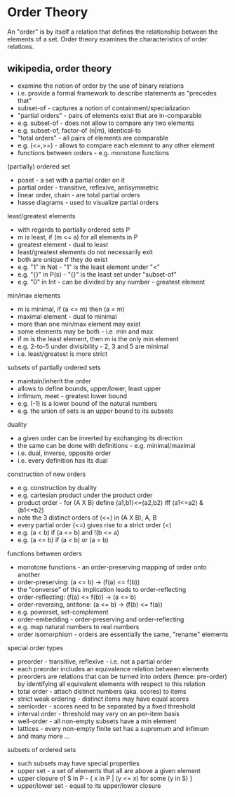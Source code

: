 
<!-- ======================================================================= -->
# Order Theory

An "order" is by itself a relation that defines the relationship between the
elements of a set. Order theory examines the characteristics of order relations.

<!-- ======================================================================= -->
## wikipedia, order theory

* examine the notion of order by the use of binary relations
* i.e. provide a formal framework to describe statements as "precedes that"
* subset-of - captures a notion of containment/specialization
* "partial orders" - pairs of elements exist that are in-comparable
* e.g. subset-of - does not allow to compare any two elements
* e.g. subset-of, factor-of (n|m), identical-to
* "total orders" - all pairs of elements are comparable 
* e.g. (<=,>=) - allows to compare each element to any other element
* functions between orders - e.g. monotone functions

(partially) ordered set

* poset - a set with a partial order on it
* partial order - transitive, reflexive, antisymmetric
* linear order, chain - are total partial orders
* hasse diagrams - used to visualize partial orders

least/greatest elements

* with regards to partially ordered sets P
* m is least, if (m <= a) for all elements in P
* greatest element - dual to least
* least/greatest elements do not necessarily exit
* both are unique if they do exist
* e.g. "1" in Nat - "1" is the least element under "<"
* e.g. "{}" in P(s) - "{}" is the least set under "subset-of"
* e.g. "0" in Int - can be divided by any number - greatest element

min/max elements

* m is minimal, if (a <= m) then (a = m)
* maximal element - dual to minimal
* more than one min/max element may exist
* some elements may be both - i.e. min and max
* if m is the least element, then m is the only min element
* e.g. 2-to-5 under divisibility - 2, 3 and 5 are minimal
* i.e. least/greatest is more strict

subsets of partially ordered sets

* maintain/inherit the order
* allows to define bounds, upper/lower, least upper
* infimum, meet - greatest lower bound
* e.g. (-1) is a lower bound of the natural numbers
* e.g. the union of sets is an upper bound to its subsets

duality

* a given order can be inverted by exchanging its direction
* the same can be done with definitions - e.g. minimal/maximal
* i.e. dual, inverse, opposite order
* i.e. every definition has its dual

construction of new orders

* e.g. construction by duality
* e.g. cartesian product under the product order
* product order - for (A X B) define (a1,b1)<=(a2,b2) iff (a1<=a2) & (b1<=b2)
* note the 3 distinct orders of (<=) in (A X B), A, B
* every partial order (<=) gives rise to a strict order (<)
* e.g. (a < b) if (a <= b) and !(b <= a)
* e.g. (a <= b) if (a < b) or (a = b)

functions between orders

* monotone functions - an order-preserving mapping of order onto another
* order-preserving: (a <= b) -> (f(a) <= f(b))
* the "converse" of this implication leads to order-reflecting
* order-reflecting: (f(a) <= f(b)) -> (a <= b)
* order-reversing, antitone: (a <= b) -> (f(b) <= f(a))
* e.g. powerset, set-complement
* order-embedding - order-preserving and order-reflecting
* e.g. map natural numbers to real numbers
* order isomorphism - orders are essentially the same, "rename" elements

special order types

* preorder - transitive, reflexive - i.e. not a partial order
* each preorder includes an equivalence relation between elements
* preorders are relations that can be turned into orders (hence: pre-order)
  by identifying all equivalent elements with respect to this relation
* total order - attach distinct numbers (aka. scores) to items
* strict weak ordering - distinct items may have equal scores
* semiorder - scores need to be separated by a fixed threshold
* interval order - threshold may vary on an per-item basis
* well-order - all non-empty subsets have a min element
* lattices - every non-empty finite set has a supremum and infimum
* and many more ...

subsets of ordered sets

* such subsets may have special properties
* upper set - a set of elements that all are above a given element
* upper closure of S in P - { x in P | (y <= x) for some (y in S) }
* upper/lower set - equal to its upper/lower closure

